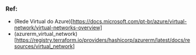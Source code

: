### Ref:
- (Rede Virtual do Azure)[https://docs.microsoft.com/pt-br/azure/virtual-network/virtual-networks-overview]
- (azurerm_virtual_network)[https://registry.terraform.io/providers/hashicorp/azurerm/latest/docs/resources/virtual_network]
  